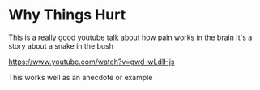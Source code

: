 # Why Things Hurt

This is a really good youtube talk about how pain works in the brain
It's a story about a snake in the bush

https://www.youtube.com/watch?v=gwd-wLdIHjs

This works well as an anecdote or example

